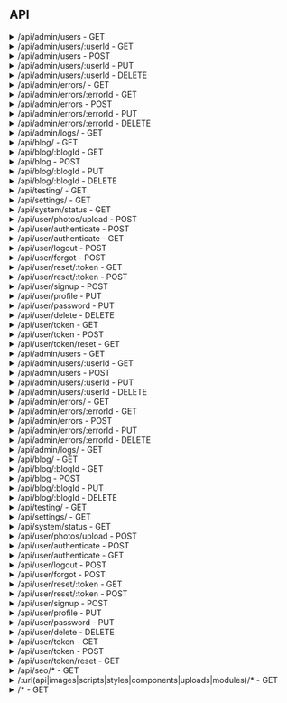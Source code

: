 ## API 


<details><summary>/api/admin/users - GET</summary>
<p>





#### Middleware

<details><summary>isAdmin</summary>
<p>

```javascript
function isAdmin(req, res, next) {
  debug('middleware: isAdmin')
  checkAuthenticated(req, function (error) {
    if (error) return res.status(401).send(error)
    if (req.user) {
      if (_.includes(req.user.roles, 'admin')) {
        return next()
      }
    }
    return res.status(401).send('User is not authorized')
  })
}
```

</p>
</details>



#### Code

```javascript
function getUsers(req, res, next) {
  debug('start getUsers')
  Users
    .find(req.queryParameters.filter || '')
    .where(req.queryParameters.where || '')
    .sort(req.queryParameters.sort || '')
    .limit(req.queryParameters.limit || '')
    .skip(req.queryParameters.skip || '')
    .populate(req.queryParameters.populateId || 'user', req.queryParameters.populateItems || '')
    .select('-password -apikey')
    .exec(function (error, users) {
      if (error) return next(error)
      debug('end getUsers')
      return res.send(users)
    })
}
```

</p>
</details>

<details><summary>/api/admin/users/:userId - GET</summary>
<p>



#### Params 
* userId - **Required** 


#### Middleware

<details><summary>isAdmin</summary>
<p>

```javascript
function isAdmin(req, res, next) {
  debug('middleware: isAdmin')
  checkAuthenticated(req, function (error) {
    if (error) return res.status(401).send(error)
    if (req.user) {
      if (_.includes(req.user.roles, 'admin')) {
        return next()
      }
    }
    return res.status(401).send('User is not authorized')
  })
}
```

</p>
</details>



#### Code

```javascript
function getUsersById(req, res, next) {
  res.send(req.adminUser)
}
```

</p>
</details>

<details><summary>/api/admin/users - POST</summary>
<p>





#### Middleware

<details><summary>isAdmin</summary>
<p>

```javascript
function isAdmin(req, res, next) {
  debug('middleware: isAdmin')
  checkAuthenticated(req, function (error) {
    if (error) return res.status(401).send(error)
    if (req.user) {
      if (_.includes(req.user.roles, 'admin')) {
        return next()
      }
    }
    return res.status(401).send('User is not authorized')
  })
}
```

</p>
</details>



#### Code

```javascript
function postUsers(req, res, next) {
  // req.assert('name', 'The name cannot be blank').notEmpty()

  var errors = req.validationErrors()
  if (errors) {
    return res.status(400).send({
      success: false,
      message: errors[0].message,
      redirect: '/'
    })
  }
  Users.create(req.body, function (error, data) {
    if (error) return next(error)
    return res.status(201).send(data)
  })
}
```

</p>
</details>

<details><summary>/api/admin/users/:userId - PUT</summary>
<p>



#### Params 
* userId - **Required** 


#### Middleware

<details><summary>isAdmin</summary>
<p>

```javascript
function isAdmin(req, res, next) {
  debug('middleware: isAdmin')
  checkAuthenticated(req, function (error) {
    if (error) return res.status(401).send(error)
    if (req.user) {
      if (_.includes(req.user.roles, 'admin')) {
        return next()
      }
    }
    return res.status(401).send('User is not authorized')
  })
}
```

</p>
</details>



#### Code

```javascript
function putUsers(req, res, next) {
  req.adminUser = _.assign(req.adminUser, req.body)
  req.adminUser.save(function (error) {
    if (error) return next(error)
    return res.status(200).send(req.adminUser)
  })
}
```

</p>
</details>

<details><summary>/api/admin/users/:userId - DELETE</summary>
<p>



#### Params 
* userId - **Required** 


#### Middleware

<details><summary>isAdmin</summary>
<p>

```javascript
function isAdmin(req, res, next) {
  debug('middleware: isAdmin')
  checkAuthenticated(req, function (error) {
    if (error) return res.status(401).send(error)
    if (req.user) {
      if (_.includes(req.user.roles, 'admin')) {
        return next()
      }
    }
    return res.status(401).send('User is not authorized')
  })
}
```

</p>
</details>



#### Code

```javascript
function deleteUsers(req, res, next) {
  req.adminUser.remove(function () {
    res.status(204).send()
  })
}
```

</p>
</details>

<details><summary>/api/admin/errors/ - GET</summary>
<p>





#### Middleware

<details><summary>isAdmin</summary>
<p>

```javascript
function isAdmin(req, res, next) {
  debug('middleware: isAdmin')
  checkAuthenticated(req, function (error) {
    if (error) return res.status(401).send(error)
    if (req.user) {
      if (_.includes(req.user.roles, 'admin')) {
        return next()
      }
    }
    return res.status(401).send('User is not authorized')
  })
}
```

</p>
</details>



#### Code

```javascript
function getErrors(req, res, next) {
  auto({
    errors: function (cb) {
      Errors
        .find()
        .find(req.queryParameters.filter || '')
        .where(req.queryParameters.where || '')
        .sort(req.queryParameters.sort || '')
        .limit(req.queryParameters.limit || '')
        .skip(req.queryParameters.skip || '')
        .populate(req.queryParameters.populateId || 'user', req.queryParameters.populateItems || '')
        .select('-password')
        .exec(cb)
    }
  }, function (error, results) {
    if (error) return next(error)
    return res.status(200).send(results.errors)
  })
}
```

</p>
</details>

<details><summary>/api/admin/errors/:errorId - GET</summary>
<p>



#### Params 
* errorId - **Required** 


#### Middleware

<details><summary>isAdmin</summary>
<p>

```javascript
function isAdmin(req, res, next) {
  debug('middleware: isAdmin')
  checkAuthenticated(req, function (error) {
    if (error) return res.status(401).send(error)
    if (req.user) {
      if (_.includes(req.user.roles, 'admin')) {
        return next()
      }
    }
    return res.status(401).send('User is not authorized')
  })
}
```

</p>
</details>



#### Code

```javascript
function getErrorsById(req, res, next) {
  res.send(req.error)
}
```

</p>
</details>

<details><summary>/api/admin/errors - POST</summary>
<p>





#### Middleware

<details><summary>isAdmin</summary>
<p>

```javascript
function isAdmin(req, res, next) {
  debug('middleware: isAdmin')
  checkAuthenticated(req, function (error) {
    if (error) return res.status(401).send(error)
    if (req.user) {
      if (_.includes(req.user.roles, 'admin')) {
        return next()
      }
    }
    return res.status(401).send('User is not authorized')
  })
}
```

</p>
</details>



#### Code

```javascript
function postErrors(req, res, next) {
  // req.assert('name', 'The name cannot be blank').notEmpty()

  var errors = req.validationErrors()
  if (errors) {
    return res.status(400).send({
      success: false,
      message: errors[0].message,
      redirect: '/'
    })
  }
  Errors.create(req.body, function (error, data) {
    if (error) return next(error)
    return res.status(201).send(data)
  })
}
```

</p>
</details>

<details><summary>/api/admin/errors/:errorId - PUT</summary>
<p>



#### Params 
* errorId - **Required** 


#### Middleware

<details><summary>isAdmin</summary>
<p>

```javascript
function isAdmin(req, res, next) {
  debug('middleware: isAdmin')
  checkAuthenticated(req, function (error) {
    if (error) return res.status(401).send(error)
    if (req.user) {
      if (_.includes(req.user.roles, 'admin')) {
        return next()
      }
    }
    return res.status(401).send('User is not authorized')
  })
}
```

</p>
</details>



#### Code

```javascript
function putErrors(req, res, next) {
  req.error = _.assign(req.error, req.body)
  req.error.save(function (error) {
    if (error) return next(error)
    return res.status(200).send(req.error)
  })
}
```

</p>
</details>

<details><summary>/api/admin/errors/:errorId - DELETE</summary>
<p>



#### Params 
* errorId - **Required** 


#### Middleware

<details><summary>isAdmin</summary>
<p>

```javascript
function isAdmin(req, res, next) {
  debug('middleware: isAdmin')
  checkAuthenticated(req, function (error) {
    if (error) return res.status(401).send(error)
    if (req.user) {
      if (_.includes(req.user.roles, 'admin')) {
        return next()
      }
    }
    return res.status(401).send('User is not authorized')
  })
}
```

</p>
</details>



#### Code

```javascript
function deleteErrors(req, res, next) {
  req.error.remove(function () {
    res.status(204).send()
  })
}
```

</p>
</details>

<details><summary>/api/admin/logs/ - GET</summary>
<p>





#### Middleware

<details><summary>isAdmin</summary>
<p>

```javascript
function isAdmin(req, res, next) {
  debug('middleware: isAdmin')
  checkAuthenticated(req, function (error) {
    if (error) return res.status(401).send(error)
    if (req.user) {
      if (_.includes(req.user.roles, 'admin')) {
        return next()
      }
    }
    return res.status(401).send('User is not authorized')
  })
}
```

</p>
</details>



#### Code

```javascript
function (req, res, next) {
    logger.query({
      from: req.query.from || (new Date() - 24 * 60 * 60 * 1000),
      until: req.query.until || new Date(),
      limit: req.query.limit || 10,
      start: req.query.start || 0,
      order: req.query.order || 'desc',
      fields: req.query.fields || undefined
    }, function (error, results) {
      if (error) return next(error)
      if (req.query.select) return res.status(200).send(results[req.query.select])
      return res.status(200).send(results)
    })
  }
```

</p>
</details>

<details><summary>/api/blog/ - GET</summary>
<p>

#### Description 
  Blog operations







#### Code

```javascript
function getBlog(req, res, next) {
  debug('start getBlog')
  auto({
    blogs: function (cb) {
      debug(req.queryParameters)
      blogs
        .find(req.queryParameters.filter || '')
        .where(req.queryParameters.where || '')
        .sort(req.queryParameters.sort || '')
        .select(req.queryParameters.select || '')
        .limit(req.queryParameters.limit || '')
        .skip(req.queryParameters.skip || '')
        .populate(req.queryParameters.populateId || 'user', req.queryParameters.populateItems || '')
        .exec(cb)
    },
    count: function (cb) {
      blogs
        .find(req.queryParameters.filter || '')
        .where(req.queryParameters.where || '')
        .count()
        .exec(cb)
    }
  }, function (error, results) {
    if (error) return next(error)
    debug('end getBlog')
    return res.status(200).send(results)
  })
}
```

</p>
</details>

<details><summary>/api/blog/:blogId - GET</summary>
<p>



#### Params 
* blogId - **Required** 





#### Code

```javascript
function getBlogById(req, res, next) {
  debug('start getBlogById')
  res.send(req.blog)
  debug('end getBlogById')
}
```

</p>
</details>

<details><summary>/api/blog - POST</summary>
<p>





#### Middleware

<details><summary>isAuthenticated</summary>
<p>

```javascript
function isAuthenticated(req, res, next) {
  debug('middleware: isAuthenticated')
  checkAuthenticated(req, function (error) {
    if (error) return res.status(401).send(error)
    return next()
  })
}
```

</p>
</details>



#### Code

```javascript
function postBlog(req, res, next) {
  // EX. of how to use express validator
  // req.assert('name', 'The name cannot be blank').notEmpty()
  var errors = req.validationErrors()

  if (errors) {
    return res.status(400).send({
      success: false,
      message: errors[0].message,
      redirect: '/'
    })
  }

  req.body.user = req.user._id
  blogs.create(req.body, function (error, data) {
    if (error) return next(error)
    return res.status(201).send(data)
  })
}
```

</p>
</details>

<details><summary>/api/blog/:blogId - PUT</summary>
<p>



#### Params 
* blogId - **Required** 


#### Middleware

<details><summary><anonymous></summary>
<p>

```javascript
function (req, res, next) {
    debug('middleware: isAuthorized')
    checkAuthenticated(req, function (error) {
      if (error) return res.status(401).send(error)
      var user
      var reqName = req[name]
      if (extra) {
        var reqExtra = reqName[extra]
        reqExtra && reqExtra.user && (user = reqExtra.user)
      } else {
        user = reqName.user
      }
      if (req.user) {
        if (user._id.toString() !== req.user._id.toString()) {
          debug('middleware: is Not Authorized')
          return next({
            status: 401,
            message: 'User is not Authorized'
          })
        } else {
          debug('middleware: isAuthenticated')
          return next()
        }
      } else {
        debug('middleware: is Not Authorized ')
        return res.status(401).send({
          success: false,
          message: 'User needs to re-authenticated'
        })
      }
    })
  }
```

</p>
</details>



#### Code

```javascript
function putBlog(req, res, next) {
  req.blog = _.assign(req.blog, req.body)
  req.blog.save(function (error) {
    if (error) return next(error)
    return res.status(200).send(req.blog)
  })
}
```

</p>
</details>

<details><summary>/api/blog/:blogId - DELETE</summary>
<p>



#### Params 
* blogId - **Required** 


#### Middleware

<details><summary><anonymous></summary>
<p>

```javascript
function (req, res, next) {
    debug('middleware: isAuthorized')
    checkAuthenticated(req, function (error) {
      if (error) return res.status(401).send(error)
      var user
      var reqName = req[name]
      if (extra) {
        var reqExtra = reqName[extra]
        reqExtra && reqExtra.user && (user = reqExtra.user)
      } else {
        user = reqName.user
      }
      if (req.user) {
        if (user._id.toString() !== req.user._id.toString()) {
          debug('middleware: is Not Authorized')
          return next({
            status: 401,
            message: 'User is not Authorized'
          })
        } else {
          debug('middleware: isAuthenticated')
          return next()
        }
      } else {
        debug('middleware: is Not Authorized ')
        return res.status(401).send({
          success: false,
          message: 'User needs to re-authenticated'
        })
      }
    })
  }
```

</p>
</details>



#### Code

```javascript
function deleteBlog(req, res, next) {
  req.blog.remove(function (error) {
    if (error) return next(error)
    res.status(204).send()
  })
}
```

</p>
</details>

<details><summary>/api/testing/ - GET</summary>
<p>








#### Code

```javascript
function (req, res, next) {
    res.status(200).send({
      query: req.queryParameters
    })
  }
```

</p>
</details>

<details><summary>/api/settings/ - GET</summary>
<p>








#### Code

```javascript
function (req, res, next) {
    res.send(require('pug').renderFile(path.join(__dirname, 'setting.view.pug'), {settings: settings}))
  }
```

</p>
</details>

<details><summary>/api/system/status - GET</summary>
<p>








#### Code

```javascript
function status(req, res, next) {
  res.status(200).send()
}
```

</p>
</details>

<details><summary>/api/user/photos/upload - POST</summary>
<p>





#### Middleware

<details><summary>multerMiddleware</summary>
<p>

```javascript
function multerMiddleware(req, res, next) {
    if (!is(req, ['multipart'])) return next()

    var options = setup()

    var limits = options.limits
    var storage = options.storage
    var fileFilter = options.fileFilter
    var fileStrategy = options.fileStrategy
    var preservePath = options.preservePath

    req.body = Object.create(null)

    var busboy

    try {
      busboy = new Busboy({ headers: req.headers, limits: limits, preservePath: preservePath })
    } catch (err) {
      return next(err)
    }

    var appender = new FileAppender(fileStrategy, req)
    var isDone = false
    var readFinished = false
    var errorOccured = false
    var pendingWrites = new Counter()
    var uploadedFiles = []

    function done (err) {
      if (isDone) return
      isDone = true

      req.unpipe(busboy)
      drainStream(req)
      busboy.removeAllListeners()

      onFinished(req, function () { next(err) })
    }

    function indicateDone () {
      if (readFinished && pendingWrites.isZero() && !errorOccured) done()
    }

    function abortWithError (uploadError) {
      if (errorOccured) return
      errorOccured = true

      pendingWrites.onceZero(function () {
        function remove (file, cb) {
          storage._removeFile(req, file, cb)
        }

        removeUploadedFiles(uploadedFiles, remove, function (err, storageErrors) {
          if (err) return done(err)

          uploadError.storageErrors = storageErrors
          done(uploadError)
        })
      })
    }

    function abortWithCode (code, optionalField) {
      abortWithError(makeError(code, optionalField))
    }

    // handle text field data
    busboy.on('field', function (fieldname, value, fieldnameTruncated, valueTruncated) {
      if (fieldnameTruncated) return abortWithCode('LIMIT_FIELD_KEY')
      if (valueTruncated) return abortWithCode('LIMIT_FIELD_VALUE', fieldname)

      // Work around bug in Busboy (https://github.com/mscdex/busboy/issues/6)
      if (limits && limits.hasOwnProperty('fieldNameSize')) {
        if (fieldname.length > limits.fieldNameSize) return abortWithCode('LIMIT_FIELD_KEY')
      }

      appendField(req.body, fieldname, value)
    })

    // handle files
    busboy.on('file', function (fieldname, fileStream, filename, encoding, mimetype) {
      // don't attach to the files object, if there is no file
      if (!filename) return fileStream.resume()

      // Work around bug in Busboy (https://github.com/mscdex/busboy/issues/6)
      if (limits && limits.hasOwnProperty('fieldNameSize')) {
        if (fieldname.length > limits.fieldNameSize) return abortWithCode('LIMIT_FIELD_KEY')
      }

      var file = {
        fieldname: fieldname,
        originalname: filename,
        encoding: encoding,
        mimetype: mimetype
      }

      var placeholder = appender.insertPlaceholder(file)

      fileFilter(req, file, function (err, includeFile) {
        if (err) {
          appender.removePlaceholder(placeholder)
          return abortWithError(err)
        }

        if (!includeFile) {
          appender.removePlaceholder(placeholder)
          return fileStream.resume()
        }

        var aborting = false
        pendingWrites.increment()

        Object.defineProperty(file, 'stream', {
          configurable: true,
          enumerable: false,
          value: fileStream
        })

        fileStream.on('error', function (err) {
          pendingWrites.decrement()
          abortWithError(err)
        })

        fileStream.on('limit', function () {
          aborting = true
          abortWithCode('LIMIT_FILE_SIZE', fieldname)
        })

        storage._handleFile(req, file, function (err, info) {
          if (aborting) {
            appender.removePlaceholder(placeholder)
            uploadedFiles.push(extend(file, info))
            return pendingWrites.decrement()
          }

          if (err) {
            appender.removePlaceholder(placeholder)
            pendingWrites.decrement()
            return abortWithError(err)
          }

          var fileInfo = extend(file, info)

          appender.replacePlaceholder(placeholder, fileInfo)
          uploadedFiles.push(fileInfo)
          pendingWrites.decrement()
          indicateDone()
        })
      })
    })

    busboy.on('error', function (err) { abortWithError(err) })
    busboy.on('partsLimit', function () { abortWithCode('LIMIT_PART_COUNT') })
    busboy.on('filesLimit', function () { abortWithCode('LIMIT_FILE_COUNT') })
    busboy.on('fieldsLimit', function () { abortWithCode('LIMIT_FIELD_COUNT') })
    busboy.on('finish', function () {
      readFinished = true
      indicateDone()
    })

    req.pipe(busboy)
  }
```

</p>
</details>



#### Code

```javascript
function postPhoto(req, res, next) {
  debug('start postPhoto')

  if (req.file) {
    var filePath = path.resolve(__dirname, '../../../client/uploads/')
    fs.readFile(req.file.path, function (error, data) {
      if (error) {
        debug('end postPhoto')
        return res.status(400).send(error)
      }
      var createDir = filePath + '/' + req.file.originalname
      fs.writeFile(createDir, data, function (error) {
        if (error) {
          debug('end postPhoto')
          return res.status(400).send(error)
        } else {
          debug('end postPhoto')
          return res.status(201).send()
        }
      })
    })
  } else {
    debug('end postPhoto')
    return res.status(400).send()
  }
}
```

</p>
</details>

<details><summary>/api/user/authenticate - POST</summary>
<p>

#### Description 
  Authentication route




#### Middleware

<details><summary>checkLoginInformation</summary>
<p>

```javascript
function checkLoginInformation(req, res, next) {
  debug('start checkLoginInformation')
  var redirect = req.body.redirect || false
  req.assert('email', 'Email is not valid').isEmail()
  req.assert('password', 'Password cannot be blank').notEmpty()
  req.sanitize('email').normalizeEmail({ remove_dots: false })

  var errors = req.validationErrors()
  if (errors) {
    debug('end checkLoginInformation - Authentication failed. ' + errors[0].message)
    return res.status(401).send({
      success: false,
      authenticated: false,
      message: errors[0].message,
      redirect: '/signin'
    })
  } else {
    passport.authenticate('local', function (error, user, info) {
      if (error) return next(error)
      if (!user) {
        debug('end checkLoginInformation')
        return res.status(400).send({
          success: false,
          authenticated: false,
          message: info.message,
          redirect: redirect
        })
      }
      req.logIn(user, function (error) {
        if (error) return next(error)
        debug('end checkLoginInformation')
        next()
      })
    })(req, res, next)
  }
}
```

</p>
</details>



#### Code

```javascript
function postAuthenticate(req, res, next) {
  debug('start postAuthenticate')
  var redirect = req.body.redirect || false
  var token = tokenApi.createKey(req.user)
  res.cookie('token', token)
  debug('end postAuthenticate - Logged In')
  return res.status(200).send(exports.createResponseObject(req.user, token, redirect))
}
```

</p>
</details>

<details><summary>/api/user/authenticate - GET</summary>
<p>

#### Description 
  Check Authentication
#### Method 
  get







#### Code

```javascript
function getAuthenticate(req, res) {
  debug('start getAuthenticate')
  var redirect = req.body.redirect || false
  var token = req.headers.authorization || req.query.token || req.body.token || ''// || req.headers['x-access-token']
  if (req.isAuthenticated()) {
    return res.status(200).send(exports.createResponseObject(req.user, tokenApi.createKey(req.user), redirect))
  } else if (token) {
    tokenApi.checkKey(token, function (error, user) {
      if (error) return res.status(200).send(exports.createResponseObject(req.user, '', redirect))
      req.user = user
      return res.status(200).send(exports.createResponseObject(req.user, token, redirect))
    })
  } else {
    return res.status(200).send(exports.createResponseObject(req.user, '', redirect))
  }
  debug('end getAuthenticate')
}
```

</p>
</details>

<details><summary>/api/user/logout - POST</summary>
<p>








#### Code

```javascript
function logout(req, res) {
  debug('start logout')
  req.logout()
  debug('end logout')
  return res.status(200).send()
}
```

</p>
</details>

<details><summary>/api/user/forgot - POST</summary>
<p>








#### Code

```javascript
function postForgot(req, res, next) {
  debug('start postForgot')

  req.assert('email', 'Please enter a valid email address.').isEmail()

  var errors = req.validationErrors()

  if (errors) {
    return res.status(400).send(errors)
  }

  auto({
    token: function (done) {
      crypto.randomBytes(16, function (error, buf) {
        var token = buf.toString('hex')
        done(error, token)
      })
    },
    user: ['token', function (results, callback) {
      User.findOne({ email: req.body.email.toLowerCase() }, function (error, user) {
        if (error) {
          debug('end postForgot')
          return res.status(400).send(error)
        }
        if (!user) {
          debug('end postForgot')
          return res.status(200).send('/forgot')
        }
        user.resetPasswordToken = results.token
        user.resetPasswordExpires = Date.now() + 3600000 // 1 hour
        user.save(function (error) {
          callback(error, user)
        })
      })
    }],
    sendEmail: ['user', function (results, callback) {
      mail.send({
        to: results.user.email,
        subject: settings.email.templates.forgot.subject,
        text: settings.email.templates.forgot.text(req.headers.host, results.token)
      }, function (error) {
        callback(error, true)
      })
    }]
  }, function (error) {
    if (error) {
      return next(error)
    }
    debug('end postForgot')
    return res.status(200).send({ message: 'Email has been sent' })
  })
}
```

</p>
</details>

<details><summary>/api/user/reset/:token - GET</summary>
<p>



#### Params 
* token - **Required** 





#### Code

```javascript
function getReset(req, res) {
  debug('start getReset')

  if (req.isAuthenticated()) {
    debug('end getReset')
    return res.status(400).send({
      message: 'Already authenticated',
      valid: false
    })
  } else {
    User
      .findOne({ resetPasswordToken: req.params.token })
      .where('resetPasswordExpires').gt(Date.now())
      .exec(function (error, user) {
        if (error) {
          return res.status(400).send(error)
        }
        if (!user) {
          debug('end getReset')
          return res.status(400).send({
            message: 'Password reset token is invalid or has expired.',
            valid: false
          })
        }
        debug('end getReset')
        res.status(200).send({
          message: 'token is valid',
          valid: true
        })
      })
  }
}
```

</p>
</details>

<details><summary>/api/user/reset/:token - POST</summary>
<p>



#### Params 
* token - **Required** 





#### Code

```javascript
function postReset(req, res, next) {
  debug('start postReset')

  req.assert('password', 'Password must be at least 4 characters long.').len(4)
  req.assert('confirmPassword', 'Passwords must match.').equals(req.body.password)
  var errors = req.validationErrors()

  if (errors) {
    debug('end postReset')
    return res.status(400).send({message: errors})
  } else {
    auto({
      user: function (callback) {
        User
          .findOne({ resetPasswordToken: req.params.token })
          .where('resetPasswordExpires').gt(Date.now())
          .exec(function (error, user) {
            if (error) {
              return next(error)
            }
            if (!user) {
              return res.status(400).send({message: 'no user found to reset password for. please hit reset password to get another token'})
            }
            user.password = req.body.password
            user.resetPasswordToken = undefined
            user.resetPasswordExpires = undefined
            user.save(function (error) {
              if (error) {
                return next(error)
              }
              req.logIn(user, function (error) {
                callback(error, user)
              })
            })
          })
      },
      sendEmail: ['user', function (results, callback) {
        mail.send({
          to: results.user.email,
          subject: settings.email.templates.reset.subject,
          text: settings.email.templates.reset.text(results.user.email)
        }, function (error) {
          callback(error, true)
        })
      }]
    }, function (error, user) {
      if (error) {
        return next(error)
      }
      delete user.password
      var redirect = req.body.redirect || '/'
      debug('end postReset')
      return res.status(200).send(exports.createResponseObject(user, '', redirect))
    })
  }
}
```

</p>
</details>

<details><summary>/api/user/signup - POST</summary>
<p>








#### Code

```javascript
function postSignup(req, res, next) {
  debug('start postSignup')

  req.assert('profile', 'Name must not be empty').notEmpty()
  req.assert('email', 'Email is not valid').isEmail()
  req.assert('password', 'Password must be at least 6 characters long').len(6)
  req.assert('confirmPassword', 'Passwords do not match').equals(req.body.password)

  var errors = req.validationErrors()
  var redirect = req.body.redirect || false
  if (errors) {
    debug('end postSignup')
    return res.status(400).send({
      success: false,
      authenticated: false,
      message: errors[0].message,
      redirect: '/signup'
    })
  }
  var user = new User({
    email: req.body.email,
    password: req.body.password,
    profile: {
      name: req.body.profile.name
    }
  })

  User.findOne({ email: req.body.email }, function (error, existingUser) {
    if (error) {
      return res.status(400).send(error)
    }
    if (existingUser) {
      debug('end postSignup')
      return res.status(400).send({ message: 'Account with that email address already exists.' })
    }
    user.save(function (error) {
      if (error && error.code === 11000) {
        debug('end postSignup')
        return res.status(400).send({ message: 'Account with that email address already exists.' })
      } else if (error && error.name === 'ValidationError') {
        var keys = _.keys(error.errors)
        debug('end postSignup')
        return res.status(400).send({ message: error.errors[keys[0]].message }) // error.message
      } else if (error) {
        next(error)
      } else {
        req.logIn(user, function (error) {
          if (error) {
            return next(error)
          } else {
            delete user['password']
            var token = tokenApi.createKey(user)
            res.cookie('token', token)
            debug('end postSignup')
            return res.status(200).send(exports.createResponseObject(user, token, redirect))
          }
        })
      }
    })
  })
}
```

</p>
</details>

<details><summary>/api/user/profile - PUT</summary>
<p>





#### Middleware

<details><summary>isAuthenticated</summary>
<p>

```javascript
function isAuthenticated(req, res, next) {
  debug('middleware: isAuthenticated')
  checkAuthenticated(req, function (error) {
    if (error) return res.status(401).send(error)
    return next()
  })
}
```

</p>
</details>



#### Code

```javascript
function putUpdateProfile(req, res, next) {
  debug('start putUpdateProfile')
  User.findById(req.user.id, function (error, user) {
    if (error) {
      return next(error)
    }
    user = _.assign(user, req.body)
    user.save(function (error) {
      if (error) {
        return next(error)
      }
      req.user = user
      debug('end putUpdateProfile')
      return res.status(200).send()
    })
  })
}
```

</p>
</details>

<details><summary>/api/user/password - PUT</summary>
<p>





#### Middleware

<details><summary>isAuthenticated</summary>
<p>

```javascript
function isAuthenticated(req, res, next) {
  debug('middleware: isAuthenticated')
  checkAuthenticated(req, function (error) {
    if (error) return res.status(401).send(error)
    return next()
  })
}
```

</p>
</details>



#### Code

```javascript
function putUpdatePassword(req, res, next) {
  debug('start putUpdatePassword')

  req.assert('password', 'Password must be at least 4 characters long').len(4)
  req.assert('confirmPassword', 'Passwords do not match').equals(req.body.password)

  var errors = req.validationErrors()

  if (errors) {
    return res.status(200).send(errors)
  }

  User.findById(req.user.id, function (error, user) {
    if (error) {
      return next(error)
    }
    user.password = req.body.password
    user.save(function (error) {
      if (error) {
        return next(error)
      }

      debug('end putUpdatePassword')
      res.status(200).send()
    })
  })
}
```

</p>
</details>

<details><summary>/api/user/delete - DELETE</summary>
<p>





#### Middleware

<details><summary>isAuthenticated</summary>
<p>

```javascript
function isAuthenticated(req, res, next) {
  debug('middleware: isAuthenticated')
  checkAuthenticated(req, function (error) {
    if (error) return res.status(401).send(error)
    return next()
  })
}
```

</p>
</details>



#### Code

```javascript
function deleteDeleteAccount(req, res, next) {
  debug('start deleteDeleteAccount')

  User.remove({ _id: req.user.id }, function (error) {
    if (error) {
      return next(error)
    }
    req.logout()
    debug('end deleteDeleteAccount')
    return res.status(200).send()
  })
}
```

</p>
</details>

<details><summary>/api/user/token - GET</summary>
<p>





#### Middleware

<details><summary>isAuthenticated</summary>
<p>

```javascript
function isAuthenticated(req, res, next) {
  debug('middleware: isAuthenticated')
  checkAuthenticated(req, function (error) {
    if (error) return res.status(401).send(error)
    return next()
  })
}
```

</p>
</details>



#### Code

```javascript
function getKey(req, res, next) {
  debug('start getKey')
  return res.json({token: tokenApi.createKey(req.user)})
}
```

</p>
</details>

<details><summary>/api/user/token - POST</summary>
<p>





#### Middleware

<details><summary>checkLoginInformation</summary>
<p>

```javascript
function checkLoginInformation(req, res, next) {
  debug('start checkLoginInformation')
  var redirect = req.body.redirect || false
  req.assert('email', 'Email is not valid').isEmail()
  req.assert('password', 'Password cannot be blank').notEmpty()
  req.sanitize('email').normalizeEmail({ remove_dots: false })

  var errors = req.validationErrors()
  if (errors) {
    debug('end checkLoginInformation - Authentication failed. ' + errors[0].message)
    return res.status(401).send({
      success: false,
      authenticated: false,
      message: errors[0].message,
      redirect: '/signin'
    })
  } else {
    passport.authenticate('local', function (error, user, info) {
      if (error) return next(error)
      if (!user) {
        debug('end checkLoginInformation')
        return res.status(400).send({
          success: false,
          authenticated: false,
          message: info.message,
          redirect: redirect
        })
      }
      req.logIn(user, function (error) {
        if (error) return next(error)
        debug('end checkLoginInformation')
        next()
      })
    })(req, res, next)
  }
}
```

</p>
</details>



#### Code

```javascript
function postKey(req, res, next) {
  debug('start postKey')
  var token = tokenApi.createKey(req.user)
  res.cookie('token', token)
  debug('start postKey')
  return res.json({token: token})
}
```

</p>
</details>

<details><summary>/api/user/token/reset - GET</summary>
<p>





#### Middleware

<details><summary>isAuthenticated</summary>
<p>

```javascript
function isAuthenticated(req, res, next) {
  debug('middleware: isAuthenticated')
  checkAuthenticated(req, function (error) {
    if (error) return res.status(401).send(error)
    return next()
  })
}
```

</p>
</details>



#### Code

```javascript
function getKeyReset(req, res, next) {
  debug('start getKeyReset')
  req.user.apikey = uuid.v4()
  req.user.save(function (error) {
    debug('start getKeyReset')
    if (error) return res.status(500).send(error)
    return res.json({token: tokenApi.createKey(req.user)})
  })
}
```

</p>
</details>

<details><summary>/api/admin/users - GET</summary>
<p>





#### Middleware

<details><summary>isAdmin</summary>
<p>

```javascript
function isAdmin(req, res, next) {
  debug('middleware: isAdmin')
  checkAuthenticated(req, function (error) {
    if (error) return res.status(401).send(error)
    if (req.user) {
      if (_.includes(req.user.roles, 'admin')) {
        return next()
      }
    }
    return res.status(401).send('User is not authorized')
  })
}
```

</p>
</details>



#### Code

```javascript
function getUsers(req, res, next) {
  debug('start getUsers')
  Users
    .find(req.queryParameters.filter || '')
    .where(req.queryParameters.where || '')
    .sort(req.queryParameters.sort || '')
    .limit(req.queryParameters.limit || '')
    .skip(req.queryParameters.skip || '')
    .populate(req.queryParameters.populateId || 'user', req.queryParameters.populateItems || '')
    .select('-password -apikey')
    .exec(function (error, users) {
      if (error) return next(error)
      debug('end getUsers')
      return res.send(users)
    })
}
```

</p>
</details>

<details><summary>/api/admin/users/:userId - GET</summary>
<p>



#### Params 
* userId - **Required** 


#### Middleware

<details><summary>isAdmin</summary>
<p>

```javascript
function isAdmin(req, res, next) {
  debug('middleware: isAdmin')
  checkAuthenticated(req, function (error) {
    if (error) return res.status(401).send(error)
    if (req.user) {
      if (_.includes(req.user.roles, 'admin')) {
        return next()
      }
    }
    return res.status(401).send('User is not authorized')
  })
}
```

</p>
</details>



#### Code

```javascript
function getUsersById(req, res, next) {
  res.send(req.adminUser)
}
```

</p>
</details>

<details><summary>/api/admin/users - POST</summary>
<p>





#### Middleware

<details><summary>isAdmin</summary>
<p>

```javascript
function isAdmin(req, res, next) {
  debug('middleware: isAdmin')
  checkAuthenticated(req, function (error) {
    if (error) return res.status(401).send(error)
    if (req.user) {
      if (_.includes(req.user.roles, 'admin')) {
        return next()
      }
    }
    return res.status(401).send('User is not authorized')
  })
}
```

</p>
</details>



#### Code

```javascript
function postUsers(req, res, next) {
  // req.assert('name', 'The name cannot be blank').notEmpty()

  var errors = req.validationErrors()
  if (errors) {
    return res.status(400).send({
      success: false,
      message: errors[0].message,
      redirect: '/'
    })
  }
  Users.create(req.body, function (error, data) {
    if (error) return next(error)
    return res.status(201).send(data)
  })
}
```

</p>
</details>

<details><summary>/api/admin/users/:userId - PUT</summary>
<p>



#### Params 
* userId - **Required** 


#### Middleware

<details><summary>isAdmin</summary>
<p>

```javascript
function isAdmin(req, res, next) {
  debug('middleware: isAdmin')
  checkAuthenticated(req, function (error) {
    if (error) return res.status(401).send(error)
    if (req.user) {
      if (_.includes(req.user.roles, 'admin')) {
        return next()
      }
    }
    return res.status(401).send('User is not authorized')
  })
}
```

</p>
</details>



#### Code

```javascript
function putUsers(req, res, next) {
  req.adminUser = _.assign(req.adminUser, req.body)
  req.adminUser.save(function (error) {
    if (error) return next(error)
    return res.status(200).send(req.adminUser)
  })
}
```

</p>
</details>

<details><summary>/api/admin/users/:userId - DELETE</summary>
<p>



#### Params 
* userId - **Required** 


#### Middleware

<details><summary>isAdmin</summary>
<p>

```javascript
function isAdmin(req, res, next) {
  debug('middleware: isAdmin')
  checkAuthenticated(req, function (error) {
    if (error) return res.status(401).send(error)
    if (req.user) {
      if (_.includes(req.user.roles, 'admin')) {
        return next()
      }
    }
    return res.status(401).send('User is not authorized')
  })
}
```

</p>
</details>



#### Code

```javascript
function deleteUsers(req, res, next) {
  req.adminUser.remove(function () {
    res.status(204).send()
  })
}
```

</p>
</details>

<details><summary>/api/admin/errors/ - GET</summary>
<p>





#### Middleware

<details><summary>isAdmin</summary>
<p>

```javascript
function isAdmin(req, res, next) {
  debug('middleware: isAdmin')
  checkAuthenticated(req, function (error) {
    if (error) return res.status(401).send(error)
    if (req.user) {
      if (_.includes(req.user.roles, 'admin')) {
        return next()
      }
    }
    return res.status(401).send('User is not authorized')
  })
}
```

</p>
</details>



#### Code

```javascript
function getErrors(req, res, next) {
  auto({
    errors: function (cb) {
      Errors
        .find()
        .find(req.queryParameters.filter || '')
        .where(req.queryParameters.where || '')
        .sort(req.queryParameters.sort || '')
        .limit(req.queryParameters.limit || '')
        .skip(req.queryParameters.skip || '')
        .populate(req.queryParameters.populateId || 'user', req.queryParameters.populateItems || '')
        .select('-password')
        .exec(cb)
    }
  }, function (error, results) {
    if (error) return next(error)
    return res.status(200).send(results.errors)
  })
}
```

</p>
</details>

<details><summary>/api/admin/errors/:errorId - GET</summary>
<p>



#### Params 
* errorId - **Required** 


#### Middleware

<details><summary>isAdmin</summary>
<p>

```javascript
function isAdmin(req, res, next) {
  debug('middleware: isAdmin')
  checkAuthenticated(req, function (error) {
    if (error) return res.status(401).send(error)
    if (req.user) {
      if (_.includes(req.user.roles, 'admin')) {
        return next()
      }
    }
    return res.status(401).send('User is not authorized')
  })
}
```

</p>
</details>



#### Code

```javascript
function getErrorsById(req, res, next) {
  res.send(req.error)
}
```

</p>
</details>

<details><summary>/api/admin/errors - POST</summary>
<p>





#### Middleware

<details><summary>isAdmin</summary>
<p>

```javascript
function isAdmin(req, res, next) {
  debug('middleware: isAdmin')
  checkAuthenticated(req, function (error) {
    if (error) return res.status(401).send(error)
    if (req.user) {
      if (_.includes(req.user.roles, 'admin')) {
        return next()
      }
    }
    return res.status(401).send('User is not authorized')
  })
}
```

</p>
</details>



#### Code

```javascript
function postErrors(req, res, next) {
  // req.assert('name', 'The name cannot be blank').notEmpty()

  var errors = req.validationErrors()
  if (errors) {
    return res.status(400).send({
      success: false,
      message: errors[0].message,
      redirect: '/'
    })
  }
  Errors.create(req.body, function (error, data) {
    if (error) return next(error)
    return res.status(201).send(data)
  })
}
```

</p>
</details>

<details><summary>/api/admin/errors/:errorId - PUT</summary>
<p>



#### Params 
* errorId - **Required** 


#### Middleware

<details><summary>isAdmin</summary>
<p>

```javascript
function isAdmin(req, res, next) {
  debug('middleware: isAdmin')
  checkAuthenticated(req, function (error) {
    if (error) return res.status(401).send(error)
    if (req.user) {
      if (_.includes(req.user.roles, 'admin')) {
        return next()
      }
    }
    return res.status(401).send('User is not authorized')
  })
}
```

</p>
</details>



#### Code

```javascript
function putErrors(req, res, next) {
  req.error = _.assign(req.error, req.body)
  req.error.save(function (error) {
    if (error) return next(error)
    return res.status(200).send(req.error)
  })
}
```

</p>
</details>

<details><summary>/api/admin/errors/:errorId - DELETE</summary>
<p>



#### Params 
* errorId - **Required** 


#### Middleware

<details><summary>isAdmin</summary>
<p>

```javascript
function isAdmin(req, res, next) {
  debug('middleware: isAdmin')
  checkAuthenticated(req, function (error) {
    if (error) return res.status(401).send(error)
    if (req.user) {
      if (_.includes(req.user.roles, 'admin')) {
        return next()
      }
    }
    return res.status(401).send('User is not authorized')
  })
}
```

</p>
</details>



#### Code

```javascript
function deleteErrors(req, res, next) {
  req.error.remove(function () {
    res.status(204).send()
  })
}
```

</p>
</details>

<details><summary>/api/admin/logs/ - GET</summary>
<p>





#### Middleware

<details><summary>isAdmin</summary>
<p>

```javascript
function isAdmin(req, res, next) {
  debug('middleware: isAdmin')
  checkAuthenticated(req, function (error) {
    if (error) return res.status(401).send(error)
    if (req.user) {
      if (_.includes(req.user.roles, 'admin')) {
        return next()
      }
    }
    return res.status(401).send('User is not authorized')
  })
}
```

</p>
</details>



#### Code

```javascript
function (req, res, next) {
    logger.query({
      from: req.query.from || (new Date() - 24 * 60 * 60 * 1000),
      until: req.query.until || new Date(),
      limit: req.query.limit || 10,
      start: req.query.start || 0,
      order: req.query.order || 'desc',
      fields: req.query.fields || undefined
    }, function (error, results) {
      if (error) return next(error)
      if (req.query.select) return res.status(200).send(results[req.query.select])
      return res.status(200).send(results)
    })
  }
```

</p>
</details>

<details><summary>/api/blog/ - GET</summary>
<p>

#### Description 
  Blog operations







#### Code

```javascript
function getBlog(req, res, next) {
  debug('start getBlog')
  auto({
    blogs: function (cb) {
      debug(req.queryParameters)
      blogs
        .find(req.queryParameters.filter || '')
        .where(req.queryParameters.where || '')
        .sort(req.queryParameters.sort || '')
        .select(req.queryParameters.select || '')
        .limit(req.queryParameters.limit || '')
        .skip(req.queryParameters.skip || '')
        .populate(req.queryParameters.populateId || 'user', req.queryParameters.populateItems || '')
        .exec(cb)
    },
    count: function (cb) {
      blogs
        .find(req.queryParameters.filter || '')
        .where(req.queryParameters.where || '')
        .count()
        .exec(cb)
    }
  }, function (error, results) {
    if (error) return next(error)
    debug('end getBlog')
    return res.status(200).send(results)
  })
}
```

</p>
</details>

<details><summary>/api/blog/:blogId - GET</summary>
<p>



#### Params 
* blogId - **Required** 





#### Code

```javascript
function getBlogById(req, res, next) {
  debug('start getBlogById')
  res.send(req.blog)
  debug('end getBlogById')
}
```

</p>
</details>

<details><summary>/api/blog - POST</summary>
<p>





#### Middleware

<details><summary>isAuthenticated</summary>
<p>

```javascript
function isAuthenticated(req, res, next) {
  debug('middleware: isAuthenticated')
  checkAuthenticated(req, function (error) {
    if (error) return res.status(401).send(error)
    return next()
  })
}
```

</p>
</details>



#### Code

```javascript
function postBlog(req, res, next) {
  // EX. of how to use express validator
  // req.assert('name', 'The name cannot be blank').notEmpty()
  var errors = req.validationErrors()

  if (errors) {
    return res.status(400).send({
      success: false,
      message: errors[0].message,
      redirect: '/'
    })
  }

  req.body.user = req.user._id
  blogs.create(req.body, function (error, data) {
    if (error) return next(error)
    return res.status(201).send(data)
  })
}
```

</p>
</details>

<details><summary>/api/blog/:blogId - PUT</summary>
<p>



#### Params 
* blogId - **Required** 


#### Middleware

<details><summary><anonymous></summary>
<p>

```javascript
function (req, res, next) {
    debug('middleware: isAuthorized')
    checkAuthenticated(req, function (error) {
      if (error) return res.status(401).send(error)
      var user
      var reqName = req[name]
      if (extra) {
        var reqExtra = reqName[extra]
        reqExtra && reqExtra.user && (user = reqExtra.user)
      } else {
        user = reqName.user
      }
      if (req.user) {
        if (user._id.toString() !== req.user._id.toString()) {
          debug('middleware: is Not Authorized')
          return next({
            status: 401,
            message: 'User is not Authorized'
          })
        } else {
          debug('middleware: isAuthenticated')
          return next()
        }
      } else {
        debug('middleware: is Not Authorized ')
        return res.status(401).send({
          success: false,
          message: 'User needs to re-authenticated'
        })
      }
    })
  }
```

</p>
</details>



#### Code

```javascript
function putBlog(req, res, next) {
  req.blog = _.assign(req.blog, req.body)
  req.blog.save(function (error) {
    if (error) return next(error)
    return res.status(200).send(req.blog)
  })
}
```

</p>
</details>

<details><summary>/api/blog/:blogId - DELETE</summary>
<p>



#### Params 
* blogId - **Required** 


#### Middleware

<details><summary><anonymous></summary>
<p>

```javascript
function (req, res, next) {
    debug('middleware: isAuthorized')
    checkAuthenticated(req, function (error) {
      if (error) return res.status(401).send(error)
      var user
      var reqName = req[name]
      if (extra) {
        var reqExtra = reqName[extra]
        reqExtra && reqExtra.user && (user = reqExtra.user)
      } else {
        user = reqName.user
      }
      if (req.user) {
        if (user._id.toString() !== req.user._id.toString()) {
          debug('middleware: is Not Authorized')
          return next({
            status: 401,
            message: 'User is not Authorized'
          })
        } else {
          debug('middleware: isAuthenticated')
          return next()
        }
      } else {
        debug('middleware: is Not Authorized ')
        return res.status(401).send({
          success: false,
          message: 'User needs to re-authenticated'
        })
      }
    })
  }
```

</p>
</details>



#### Code

```javascript
function deleteBlog(req, res, next) {
  req.blog.remove(function (error) {
    if (error) return next(error)
    res.status(204).send()
  })
}
```

</p>
</details>

<details><summary>/api/testing/ - GET</summary>
<p>








#### Code

```javascript
function (req, res, next) {
    res.status(200).send({
      query: req.queryParameters
    })
  }
```

</p>
</details>

<details><summary>/api/settings/ - GET</summary>
<p>








#### Code

```javascript
function (req, res, next) {
    res.send(require('pug').renderFile(path.join(__dirname, 'setting.view.pug'), {settings: settings}))
  }
```

</p>
</details>

<details><summary>/api/system/status - GET</summary>
<p>








#### Code

```javascript
function status(req, res, next) {
  res.status(200).send()
}
```

</p>
</details>

<details><summary>/api/user/photos/upload - POST</summary>
<p>





#### Middleware

<details><summary>multerMiddleware</summary>
<p>

```javascript
function multerMiddleware(req, res, next) {
    if (!is(req, ['multipart'])) return next()

    var options = setup()

    var limits = options.limits
    var storage = options.storage
    var fileFilter = options.fileFilter
    var fileStrategy = options.fileStrategy
    var preservePath = options.preservePath

    req.body = Object.create(null)

    var busboy

    try {
      busboy = new Busboy({ headers: req.headers, limits: limits, preservePath: preservePath })
    } catch (err) {
      return next(err)
    }

    var appender = new FileAppender(fileStrategy, req)
    var isDone = false
    var readFinished = false
    var errorOccured = false
    var pendingWrites = new Counter()
    var uploadedFiles = []

    function done (err) {
      if (isDone) return
      isDone = true

      req.unpipe(busboy)
      drainStream(req)
      busboy.removeAllListeners()

      onFinished(req, function () { next(err) })
    }

    function indicateDone () {
      if (readFinished && pendingWrites.isZero() && !errorOccured) done()
    }

    function abortWithError (uploadError) {
      if (errorOccured) return
      errorOccured = true

      pendingWrites.onceZero(function () {
        function remove (file, cb) {
          storage._removeFile(req, file, cb)
        }

        removeUploadedFiles(uploadedFiles, remove, function (err, storageErrors) {
          if (err) return done(err)

          uploadError.storageErrors = storageErrors
          done(uploadError)
        })
      })
    }

    function abortWithCode (code, optionalField) {
      abortWithError(makeError(code, optionalField))
    }

    // handle text field data
    busboy.on('field', function (fieldname, value, fieldnameTruncated, valueTruncated) {
      if (fieldnameTruncated) return abortWithCode('LIMIT_FIELD_KEY')
      if (valueTruncated) return abortWithCode('LIMIT_FIELD_VALUE', fieldname)

      // Work around bug in Busboy (https://github.com/mscdex/busboy/issues/6)
      if (limits && limits.hasOwnProperty('fieldNameSize')) {
        if (fieldname.length > limits.fieldNameSize) return abortWithCode('LIMIT_FIELD_KEY')
      }

      appendField(req.body, fieldname, value)
    })

    // handle files
    busboy.on('file', function (fieldname, fileStream, filename, encoding, mimetype) {
      // don't attach to the files object, if there is no file
      if (!filename) return fileStream.resume()

      // Work around bug in Busboy (https://github.com/mscdex/busboy/issues/6)
      if (limits && limits.hasOwnProperty('fieldNameSize')) {
        if (fieldname.length > limits.fieldNameSize) return abortWithCode('LIMIT_FIELD_KEY')
      }

      var file = {
        fieldname: fieldname,
        originalname: filename,
        encoding: encoding,
        mimetype: mimetype
      }

      var placeholder = appender.insertPlaceholder(file)

      fileFilter(req, file, function (err, includeFile) {
        if (err) {
          appender.removePlaceholder(placeholder)
          return abortWithError(err)
        }

        if (!includeFile) {
          appender.removePlaceholder(placeholder)
          return fileStream.resume()
        }

        var aborting = false
        pendingWrites.increment()

        Object.defineProperty(file, 'stream', {
          configurable: true,
          enumerable: false,
          value: fileStream
        })

        fileStream.on('error', function (err) {
          pendingWrites.decrement()
          abortWithError(err)
        })

        fileStream.on('limit', function () {
          aborting = true
          abortWithCode('LIMIT_FILE_SIZE', fieldname)
        })

        storage._handleFile(req, file, function (err, info) {
          if (aborting) {
            appender.removePlaceholder(placeholder)
            uploadedFiles.push(extend(file, info))
            return pendingWrites.decrement()
          }

          if (err) {
            appender.removePlaceholder(placeholder)
            pendingWrites.decrement()
            return abortWithError(err)
          }

          var fileInfo = extend(file, info)

          appender.replacePlaceholder(placeholder, fileInfo)
          uploadedFiles.push(fileInfo)
          pendingWrites.decrement()
          indicateDone()
        })
      })
    })

    busboy.on('error', function (err) { abortWithError(err) })
    busboy.on('partsLimit', function () { abortWithCode('LIMIT_PART_COUNT') })
    busboy.on('filesLimit', function () { abortWithCode('LIMIT_FILE_COUNT') })
    busboy.on('fieldsLimit', function () { abortWithCode('LIMIT_FIELD_COUNT') })
    busboy.on('finish', function () {
      readFinished = true
      indicateDone()
    })

    req.pipe(busboy)
  }
```

</p>
</details>



#### Code

```javascript
function postPhoto(req, res, next) {
  debug('start postPhoto')

  if (req.file) {
    var filePath = path.resolve(__dirname, '../../../client/uploads/')
    fs.readFile(req.file.path, function (error, data) {
      if (error) {
        debug('end postPhoto')
        return res.status(400).send(error)
      }
      var createDir = filePath + '/' + req.file.originalname
      fs.writeFile(createDir, data, function (error) {
        if (error) {
          debug('end postPhoto')
          return res.status(400).send(error)
        } else {
          debug('end postPhoto')
          return res.status(201).send()
        }
      })
    })
  } else {
    debug('end postPhoto')
    return res.status(400).send()
  }
}
```

</p>
</details>

<details><summary>/api/user/authenticate - POST</summary>
<p>

#### Description 
  Authentication route




#### Middleware

<details><summary>checkLoginInformation</summary>
<p>

```javascript
function checkLoginInformation(req, res, next) {
  debug('start checkLoginInformation')
  var redirect = req.body.redirect || false
  req.assert('email', 'Email is not valid').isEmail()
  req.assert('password', 'Password cannot be blank').notEmpty()
  req.sanitize('email').normalizeEmail({ remove_dots: false })

  var errors = req.validationErrors()
  if (errors) {
    debug('end checkLoginInformation - Authentication failed. ' + errors[0].message)
    return res.status(401).send({
      success: false,
      authenticated: false,
      message: errors[0].message,
      redirect: '/signin'
    })
  } else {
    passport.authenticate('local', function (error, user, info) {
      if (error) return next(error)
      if (!user) {
        debug('end checkLoginInformation')
        return res.status(400).send({
          success: false,
          authenticated: false,
          message: info.message,
          redirect: redirect
        })
      }
      req.logIn(user, function (error) {
        if (error) return next(error)
        debug('end checkLoginInformation')
        next()
      })
    })(req, res, next)
  }
}
```

</p>
</details>



#### Code

```javascript
function postAuthenticate(req, res, next) {
  debug('start postAuthenticate')
  var redirect = req.body.redirect || false
  var token = tokenApi.createKey(req.user)
  res.cookie('token', token)
  debug('end postAuthenticate - Logged In')
  return res.status(200).send(exports.createResponseObject(req.user, token, redirect))
}
```

</p>
</details>

<details><summary>/api/user/authenticate - GET</summary>
<p>

#### Description 
  Check Authentication
#### Method 
  get







#### Code

```javascript
function getAuthenticate(req, res) {
  debug('start getAuthenticate')
  var redirect = req.body.redirect || false
  var token = req.headers.authorization || req.query.token || req.body.token || ''// || req.headers['x-access-token']
  if (req.isAuthenticated()) {
    return res.status(200).send(exports.createResponseObject(req.user, tokenApi.createKey(req.user), redirect))
  } else if (token) {
    tokenApi.checkKey(token, function (error, user) {
      if (error) return res.status(200).send(exports.createResponseObject(req.user, '', redirect))
      req.user = user
      return res.status(200).send(exports.createResponseObject(req.user, token, redirect))
    })
  } else {
    return res.status(200).send(exports.createResponseObject(req.user, '', redirect))
  }
  debug('end getAuthenticate')
}
```

</p>
</details>

<details><summary>/api/user/logout - POST</summary>
<p>








#### Code

```javascript
function logout(req, res) {
  debug('start logout')
  req.logout()
  debug('end logout')
  return res.status(200).send()
}
```

</p>
</details>

<details><summary>/api/user/forgot - POST</summary>
<p>








#### Code

```javascript
function postForgot(req, res, next) {
  debug('start postForgot')

  req.assert('email', 'Please enter a valid email address.').isEmail()

  var errors = req.validationErrors()

  if (errors) {
    return res.status(400).send(errors)
  }

  auto({
    token: function (done) {
      crypto.randomBytes(16, function (error, buf) {
        var token = buf.toString('hex')
        done(error, token)
      })
    },
    user: ['token', function (results, callback) {
      User.findOne({ email: req.body.email.toLowerCase() }, function (error, user) {
        if (error) {
          debug('end postForgot')
          return res.status(400).send(error)
        }
        if (!user) {
          debug('end postForgot')
          return res.status(200).send('/forgot')
        }
        user.resetPasswordToken = results.token
        user.resetPasswordExpires = Date.now() + 3600000 // 1 hour
        user.save(function (error) {
          callback(error, user)
        })
      })
    }],
    sendEmail: ['user', function (results, callback) {
      mail.send({
        to: results.user.email,
        subject: settings.email.templates.forgot.subject,
        text: settings.email.templates.forgot.text(req.headers.host, results.token)
      }, function (error) {
        callback(error, true)
      })
    }]
  }, function (error) {
    if (error) {
      return next(error)
    }
    debug('end postForgot')
    return res.status(200).send({ message: 'Email has been sent' })
  })
}
```

</p>
</details>

<details><summary>/api/user/reset/:token - GET</summary>
<p>



#### Params 
* token - **Required** 





#### Code

```javascript
function getReset(req, res) {
  debug('start getReset')

  if (req.isAuthenticated()) {
    debug('end getReset')
    return res.status(400).send({
      message: 'Already authenticated',
      valid: false
    })
  } else {
    User
      .findOne({ resetPasswordToken: req.params.token })
      .where('resetPasswordExpires').gt(Date.now())
      .exec(function (error, user) {
        if (error) {
          return res.status(400).send(error)
        }
        if (!user) {
          debug('end getReset')
          return res.status(400).send({
            message: 'Password reset token is invalid or has expired.',
            valid: false
          })
        }
        debug('end getReset')
        res.status(200).send({
          message: 'token is valid',
          valid: true
        })
      })
  }
}
```

</p>
</details>

<details><summary>/api/user/reset/:token - POST</summary>
<p>



#### Params 
* token - **Required** 





#### Code

```javascript
function postReset(req, res, next) {
  debug('start postReset')

  req.assert('password', 'Password must be at least 4 characters long.').len(4)
  req.assert('confirmPassword', 'Passwords must match.').equals(req.body.password)
  var errors = req.validationErrors()

  if (errors) {
    debug('end postReset')
    return res.status(400).send({message: errors})
  } else {
    auto({
      user: function (callback) {
        User
          .findOne({ resetPasswordToken: req.params.token })
          .where('resetPasswordExpires').gt(Date.now())
          .exec(function (error, user) {
            if (error) {
              return next(error)
            }
            if (!user) {
              return res.status(400).send({message: 'no user found to reset password for. please hit reset password to get another token'})
            }
            user.password = req.body.password
            user.resetPasswordToken = undefined
            user.resetPasswordExpires = undefined
            user.save(function (error) {
              if (error) {
                return next(error)
              }
              req.logIn(user, function (error) {
                callback(error, user)
              })
            })
          })
      },
      sendEmail: ['user', function (results, callback) {
        mail.send({
          to: results.user.email,
          subject: settings.email.templates.reset.subject,
          text: settings.email.templates.reset.text(results.user.email)
        }, function (error) {
          callback(error, true)
        })
      }]
    }, function (error, user) {
      if (error) {
        return next(error)
      }
      delete user.password
      var redirect = req.body.redirect || '/'
      debug('end postReset')
      return res.status(200).send(exports.createResponseObject(user, '', redirect))
    })
  }
}
```

</p>
</details>

<details><summary>/api/user/signup - POST</summary>
<p>








#### Code

```javascript
function postSignup(req, res, next) {
  debug('start postSignup')

  req.assert('profile', 'Name must not be empty').notEmpty()
  req.assert('email', 'Email is not valid').isEmail()
  req.assert('password', 'Password must be at least 6 characters long').len(6)
  req.assert('confirmPassword', 'Passwords do not match').equals(req.body.password)

  var errors = req.validationErrors()
  var redirect = req.body.redirect || false
  if (errors) {
    debug('end postSignup')
    return res.status(400).send({
      success: false,
      authenticated: false,
      message: errors[0].message,
      redirect: '/signup'
    })
  }
  var user = new User({
    email: req.body.email,
    password: req.body.password,
    profile: {
      name: req.body.profile.name
    }
  })

  User.findOne({ email: req.body.email }, function (error, existingUser) {
    if (error) {
      return res.status(400).send(error)
    }
    if (existingUser) {
      debug('end postSignup')
      return res.status(400).send({ message: 'Account with that email address already exists.' })
    }
    user.save(function (error) {
      if (error && error.code === 11000) {
        debug('end postSignup')
        return res.status(400).send({ message: 'Account with that email address already exists.' })
      } else if (error && error.name === 'ValidationError') {
        var keys = _.keys(error.errors)
        debug('end postSignup')
        return res.status(400).send({ message: error.errors[keys[0]].message }) // error.message
      } else if (error) {
        next(error)
      } else {
        req.logIn(user, function (error) {
          if (error) {
            return next(error)
          } else {
            delete user['password']
            var token = tokenApi.createKey(user)
            res.cookie('token', token)
            debug('end postSignup')
            return res.status(200).send(exports.createResponseObject(user, token, redirect))
          }
        })
      }
    })
  })
}
```

</p>
</details>

<details><summary>/api/user/profile - PUT</summary>
<p>





#### Middleware

<details><summary>isAuthenticated</summary>
<p>

```javascript
function isAuthenticated(req, res, next) {
  debug('middleware: isAuthenticated')
  checkAuthenticated(req, function (error) {
    if (error) return res.status(401).send(error)
    return next()
  })
}
```

</p>
</details>



#### Code

```javascript
function putUpdateProfile(req, res, next) {
  debug('start putUpdateProfile')
  User.findById(req.user.id, function (error, user) {
    if (error) {
      return next(error)
    }
    user = _.assign(user, req.body)
    user.save(function (error) {
      if (error) {
        return next(error)
      }
      req.user = user
      debug('end putUpdateProfile')
      return res.status(200).send()
    })
  })
}
```

</p>
</details>

<details><summary>/api/user/password - PUT</summary>
<p>





#### Middleware

<details><summary>isAuthenticated</summary>
<p>

```javascript
function isAuthenticated(req, res, next) {
  debug('middleware: isAuthenticated')
  checkAuthenticated(req, function (error) {
    if (error) return res.status(401).send(error)
    return next()
  })
}
```

</p>
</details>



#### Code

```javascript
function putUpdatePassword(req, res, next) {
  debug('start putUpdatePassword')

  req.assert('password', 'Password must be at least 4 characters long').len(4)
  req.assert('confirmPassword', 'Passwords do not match').equals(req.body.password)

  var errors = req.validationErrors()

  if (errors) {
    return res.status(200).send(errors)
  }

  User.findById(req.user.id, function (error, user) {
    if (error) {
      return next(error)
    }
    user.password = req.body.password
    user.save(function (error) {
      if (error) {
        return next(error)
      }

      debug('end putUpdatePassword')
      res.status(200).send()
    })
  })
}
```

</p>
</details>

<details><summary>/api/user/delete - DELETE</summary>
<p>





#### Middleware

<details><summary>isAuthenticated</summary>
<p>

```javascript
function isAuthenticated(req, res, next) {
  debug('middleware: isAuthenticated')
  checkAuthenticated(req, function (error) {
    if (error) return res.status(401).send(error)
    return next()
  })
}
```

</p>
</details>



#### Code

```javascript
function deleteDeleteAccount(req, res, next) {
  debug('start deleteDeleteAccount')

  User.remove({ _id: req.user.id }, function (error) {
    if (error) {
      return next(error)
    }
    req.logout()
    debug('end deleteDeleteAccount')
    return res.status(200).send()
  })
}
```

</p>
</details>

<details><summary>/api/user/token - GET</summary>
<p>





#### Middleware

<details><summary>isAuthenticated</summary>
<p>

```javascript
function isAuthenticated(req, res, next) {
  debug('middleware: isAuthenticated')
  checkAuthenticated(req, function (error) {
    if (error) return res.status(401).send(error)
    return next()
  })
}
```

</p>
</details>



#### Code

```javascript
function getKey(req, res, next) {
  debug('start getKey')
  return res.json({token: tokenApi.createKey(req.user)})
}
```

</p>
</details>

<details><summary>/api/user/token - POST</summary>
<p>





#### Middleware

<details><summary>checkLoginInformation</summary>
<p>

```javascript
function checkLoginInformation(req, res, next) {
  debug('start checkLoginInformation')
  var redirect = req.body.redirect || false
  req.assert('email', 'Email is not valid').isEmail()
  req.assert('password', 'Password cannot be blank').notEmpty()
  req.sanitize('email').normalizeEmail({ remove_dots: false })

  var errors = req.validationErrors()
  if (errors) {
    debug('end checkLoginInformation - Authentication failed. ' + errors[0].message)
    return res.status(401).send({
      success: false,
      authenticated: false,
      message: errors[0].message,
      redirect: '/signin'
    })
  } else {
    passport.authenticate('local', function (error, user, info) {
      if (error) return next(error)
      if (!user) {
        debug('end checkLoginInformation')
        return res.status(400).send({
          success: false,
          authenticated: false,
          message: info.message,
          redirect: redirect
        })
      }
      req.logIn(user, function (error) {
        if (error) return next(error)
        debug('end checkLoginInformation')
        next()
      })
    })(req, res, next)
  }
}
```

</p>
</details>



#### Code

```javascript
function postKey(req, res, next) {
  debug('start postKey')
  var token = tokenApi.createKey(req.user)
  res.cookie('token', token)
  debug('start postKey')
  return res.json({token: token})
}
```

</p>
</details>

<details><summary>/api/user/token/reset - GET</summary>
<p>





#### Middleware

<details><summary>isAuthenticated</summary>
<p>

```javascript
function isAuthenticated(req, res, next) {
  debug('middleware: isAuthenticated')
  checkAuthenticated(req, function (error) {
    if (error) return res.status(401).send(error)
    return next()
  })
}
```

</p>
</details>



#### Code

```javascript
function getKeyReset(req, res, next) {
  debug('start getKeyReset')
  req.user.apikey = uuid.v4()
  req.user.save(function (error) {
    debug('start getKeyReset')
    if (error) return res.status(500).send(error)
    return res.json({token: tokenApi.createKey(req.user)})
  })
}
```

</p>
</details>

<details><summary>/api/seo/* - GET</summary>
<p>



#### Params 
* 0 - **Required** 





#### Code

```javascript
function (req, res) {
    seo(self, req, req.path.replace('/api/seo', ''), function (seoSettings) {
      res.send(seoSettings)
    })
  }
```

</p>
</details>

<details><summary>/:url(api|images|scripts|styles|components|uploads|modules)/* - GET</summary>
<p>



#### Params 
* url - **Required** 
* 0 - **Required** 





#### Code

```javascript
function (req, res) {
    res.status(400).send({
      error: 'nothing found at ' + req.path
    })
  }
```

</p>
</details>

<details><summary>/* - GET</summary>
<p>



#### Params 
* 0 - **Required** 





#### Code

```javascript
function (req, res, next) {
    seo(self, req, function (seoSettings) {
      ejs.renderFile(path.join(__dirname, './layout/index.html'), {
        html: seoSettings,
        googleAnalytics: self.settings.googleAnalytics,
        name: self.settings.app.name,
        assets: self.app.locals.frontendFilesFinal,
        environment: self.environment,
        user: req.user ? req.user : {}
      }, {
        cache: true
      }, function (error, str) {
        if (error) next(error)
        res.send(str)
      })
    })
  }
```

</p>
</details>
